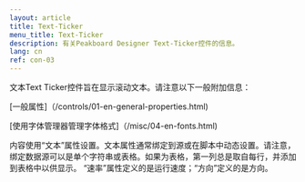 ```yaml
---
layout: article
title: Text-Ticker
menu_title: Text-Ticker
description: 有关Peakboard Designer Text-Ticker控件的信息。
lang: cn
ref: con-03
---
```


文本Text Ticker控件旨在显示滚动文本。请注意以下一般附加信息：

[一般属性]（/controls/01-en-general-properties.html)

[使用字体管理器管理字体格式]（/misc/04-en-fonts.html)

内容使用“文本”属性设置。文本属性通常绑定到源或在脚本中动态设置。请注意，绑定数据源可以是单个字符串或表格。如果为表格，第一列总是取自每行，并添加到表格中以供显示。
“速率”属性定义的是运行速度；“方向”定义的是方向。
